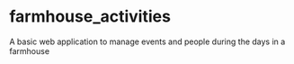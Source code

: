 # farmhouse_activities
A basic web application to manage events and people during the days in a farmhouse
